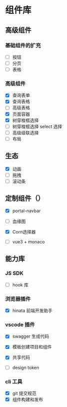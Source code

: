 # 组件库

## 高级组件

### 基础组件的扩充

- [ ] 按钮
- [ ] 分页
- [ ] 表格

### 高级组件

- [x] 查询表单
- [x] 查询表格
- [ ] 高级表格
- [x] 页面容器
- [x] 树穿梭框选择
- [ ] 树穿梭框选择 select 选择
- [ ] 高级级联选择
- [ ] 布局

## 生态

- [x] 动画
- [ ] 拖拽
- [ ] 滚动条

## 定制组件（）

- [x] portal-navbar
- [ ] 血缘图
- [x] Corn选择器
- [ ] vue3 + monaco


##  能力库

### JS SDK 

- [ ] hook 库
  
### 浏览器插件

- [x] hinata 前端开发助手

### vscode 插件

- [x] swagger 生成代码
- [x] 模板创建项目和组件
- [x] 共享代码
- [ ] design token
  

### cli 工具

- [x] git 提交规范
- [x] 组件构建和发布